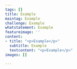```yaml
---
tags: []
title: Example
maintag: Example
challenge: Example
whatstatement: Example
featureimage: ''
content:
- title: "<p>Example</p>"
  subtitle: Example
  textcontent: "<p>Example</p>"
images: []

---
```

